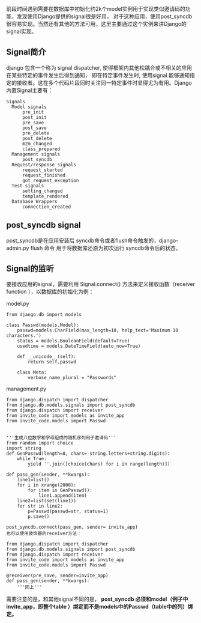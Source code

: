 前段时间遇到需要在数据库中初始化约2k个model实例用于实现类似邀请码的功能，发现使用Django提供的signal很是好用，
对于这种应用，使用post_syncdb很容易实现。当然还有其他的方法可用，这里主要通过这个实例来讲Django的signal实现。

## Signal简介
django 包含一个称为 signal dispatcher, 使得框架内其他松耦合或不相关的应用在某些特定的事件发生后得到通知， 
即在特定事件发生时, 使用signal 能够通知指定的接收者。这在多个代码片段同时关注同一特定事件时显得尤为有用。Django内置Signal主要有：

```
Signals
  Model signals
      pre_init
      post_init
      pre_save
      post_save
      pre_delete
      post_delete
      m2m_changed
      class_prepared
  Management signals
      post_syncdb
  Request/response signals
      request_started
      request_finished
      got_request_exception
  Test signals
      setting_changed
      template_rendered
  Database Wrappers
      connection_created
```
      
## post_syncdb signal
post_syncdb是在应用安装后 syncdb命令或者flush命令触发的，django-admin.py flush 命令
用于将数据库还原为初次运行 syncdb命令后的状态。

## Signal的监听
要接收应用的signal，需要利用 Signal.connect() 方法来定义接收函数（receiver function ），以数据库的初始化为例：

model.py
```
from django.db import models

class Passwd(models.Model):
    passwd=models.CharField(max_length=10, help_text='Maximum 10 characters.')
    status = models.BooleanField(default=True)
    usedtime = models.DateTimeField(auto_now=True)

    def __unicode__(self):
        return self.passwd

    class Meta:
        verbose_name_plural = "Passwords"
```

management.py

```
from django.dispatch import dispatcher
from django.db.models.signals import post_syncdb
from django.dispatch import receiver
from invite_code import models as invite_app
from invite_code.models import Passwd


'''生成八位数字和字母组成的随机序列用于邀请码'''
from random import choice
import string
def GenPasswd(length=8, chars= string.letters+string.digits):
    while True:
        yield ''.join([choice(chars) for i in range(length)])

def pass_gen(sender, **kwargs):
    line1=list()
    for i in xrange(2000):
        for item in GenPasswd():
            line1.append(item)
    line2=list(set(line1))
    for str in line2:
        p=Passwd(passwd=str, status=1)
        p.save()

post_syncdb.connect(pass_gen, sender= invite_app)
也可以使用装饰器的receiver方法：

from django.dispatch import dispatcher
from django.db.models.signals import post_syncdb
from django.dispatch import receiver
from invite_code import models as invite_app
from invite_code.models import Passwd

@receiver(pre_save, sender=invite_app)
def pass_gen(sender, **kwargs):
    '''同上'''

```
需要注意的是，和其他signal不同的是，
**post_syncdb 必须和model（例子中invite_app，即整个table ）绑定而不是models中的Passwd（table中的列）绑定。**